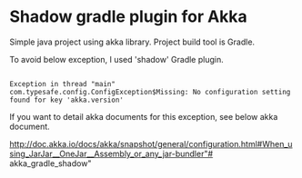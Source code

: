 Shadow gradle plugin for Akka
=============================

Simple java project using akka library.
Project build tool is Gradle.

To avoid below exception, I used 'shadow' Gradle plugin.
<pre><code>
Exception in thread "main" com.typesafe.config.ConfigException$Missing: No configuration setting found for key 'akka.version'
</code></pre>


If you want to detail akka documents for this exception, see below akka document.

http://doc.akka.io/docs/akka/snapshot/general/configuration.html#When_using_JarJar__OneJar__Assembly_or_any_jar-bundler"# akka_gradle_shadow" 
